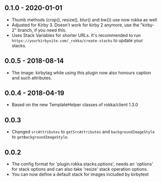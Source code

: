 ## 0.1.0 - 2020-01-01

- Thumb methods (crop(), resize(), blur() and bw()) use now rokka as well
- Adjusted for Kirby 3. Doesn't work for kirby 2 anymore, use the "kirby-2" branch, if you need this.
- Uses Stack Variables for shorter URLs. It's recommended to run `https://yourkirbysite.com/_rokka/create-stacks` to 
  update your stacks.

## 0.0.5 - 2018-08-14

- The image: kirbytag while using this plugin now also honours caption and such attributes.

## 0.0.4 - 2018-04-19

- Based on the new TemplateHelper classes of rokka/client 1.3.0

## 0.0.3

- Changed `srcAttributes` to `getSrcAttributes`  and `backgroundImageStyle` to `getBackgroundImageStyle`.

## 0.0.2

- The config format for 'plugin.rokka.stacks.options', needs an 'options' for stack options and can also take 'resize'
  stack operation options.
- You can now define a default stack for images included by kirbytext
